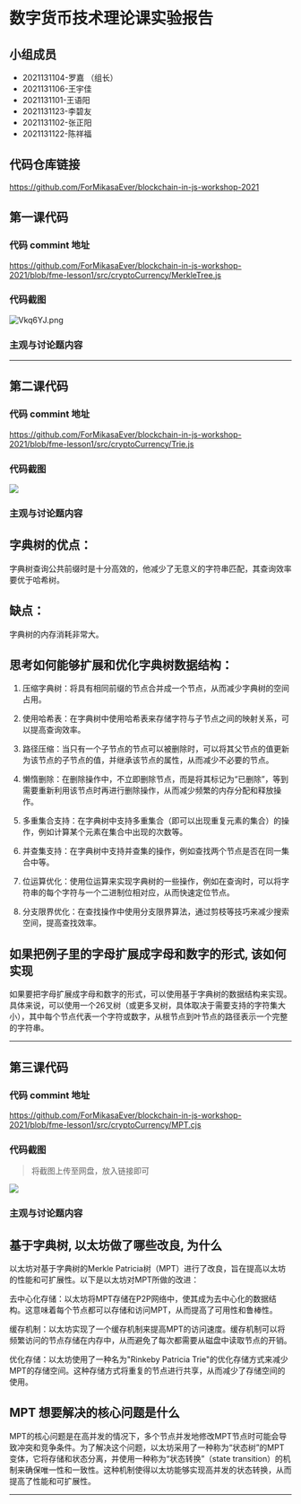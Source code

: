 # 数字货币技术理论课实验报告

## 小组成员

- 2021131104-罗嘉 （组长）
- 2021131106-王宇佳
- 2021131101-王语阳
- 2021131123-李碧友
- 2021131102-张正阳
- 2021131122-陈祥福


## 代码仓库链接

https://github.com/ForMikasaEver/blockchain-in-js-workshop-2021



## 第一课代码


### 代码 commint 地址

https://github.com/ForMikasaEver/blockchain-in-js-workshop-2021/blob/fme-lesson1/src/cryptoCurrency/MerkleTree.js


### 代码截图

![Vkq6YJ.png](https://i.imgloc.com/2023/06/02/Vkq6YJ.png)

### 主观与讨论题内容


---





## 第二课代码


### 代码 commint 地址

https://github.com/ForMikasaEver/blockchain-in-js-workshop-2021/blob/fme-lesson1/src/cryptoCurrency/Trie.js


### 代码截图

![](https://s1.vika.cn/space/2023/06/07/31a4afdd87d04caa953a472cdc49a31e)


### 主观与讨论题内容

## 字典树的优点：
字典树查询公共前缀时是十分高效的，他减少了无意义的字符串匹配，其查询效率要优于哈希树。
## 缺点：
字典树的内存消耗非常大。


## 思考如何能够扩展和优化字典树数据结构：
1. 压缩字典树：将具有相同前缀的节点合并成一个节点，从而减少字典树的空间占用。

2. 使用哈希表：在字典树中使用哈希表来存储字符与子节点之间的映射关系，可以提高查询效率。

3. 路径压缩：当只有一个子节点的节点可以被删除时，可以将其父节点的值更新为该节点的子节点的值，并继承该节点的属性，从而减少不必要的节点。

4. 懒惰删除：在删除操作中，不立即删除节点，而是将其标记为“已删除”，等到需要重新利用该节点时再进行删除操作，从而减少频繁的内存分配和释放操作。

5. 多重集合支持：在字典树中支持多重集合（即可以出现重复元素的集合）的操作，例如计算某个元素在集合中出现的次数等。

6. 并查集支持：在字典树中支持并查集的操作，例如查找两个节点是否在同一集合中等。

7. 位运算优化：使用位运算来实现字典树的一些操作，例如在查询时，可以将字符串的每个字符与一个二进制位相对应，从而快速定位节点。

8. 分支限界优化：在查找操作中使用分支限界算法，通过剪枝等技巧来减少搜索空间，提高查找效率。

## 如果把例⼦⾥的字⺟扩展成字⺟和数字的形式, 该如何实现
如果要把字母扩展成字母和数字的形式，可以使用基于字典树的数据结构来实现。具体来说，可以使用一个26叉树（或更多叉树，具体取决于需要支持的字符集大小），其中每个节点代表一个字符或数字，从根节点到叶节点的路径表示一个完整的字符串。

---





## 第三课代码


### 代码 commint 地址

https://github.com/ForMikasaEver/blockchain-in-js-workshop-2021/blob/fme-lesson1/src/cryptoCurrency/MPT.cjs


### 代码截图

> 将截图上传至网盘，放入链接即可

![]([![VwFkYP.jpeg](https://i.imgloc.com/2023/06/08/VwFkYP.jpeg)](https://imgloc.com/i/VwFkYP))


### 主观与讨论题内容
## 基于字典树, 以太坊做了哪些改良, 为什么
以太坊对基于字典树的Merkle Patricia树（MPT）进行了改良，旨在提高以太坊的性能和可扩展性。以下是以太坊对MPT所做的改进：

去中心化存储：以太坊将MPT存储在P2P网络中，使其成为去中心化的数据结构。这意味着每个节点都可以存储和访问MPT，从而提高了可用性和鲁棒性。

缓存机制：以太坊实现了一个缓存机制来提高MPT的访问速度。缓存机制可以将频繁访问的节点存储在内存中，从而避免了每次都需要从磁盘中读取节点的开销。

优化存储：以太坊使用了一种名为"Rinkeby Patricia Trie"的优化存储方式来减少MPT的存储空间。这种存储方式将重复的节点进行共享，从而减少了存储空间的使用。

## MPT 想要解决的核⼼问题是什么


MPT的核心问题是在高并发的情况下，多个节点并发地修改MPT节点时可能会导致冲突和竞争条件。为了解决这个问题，以太坊采用了一种称为“状态树”的MPT变体，它将存储和状态分离，并使用一种称为“状态转换”（state transition）的机制来确保唯一性和一致性。这种机制使得以太坊能够实现高并发的状态转换，从而提高了性能和可扩展性。


---
